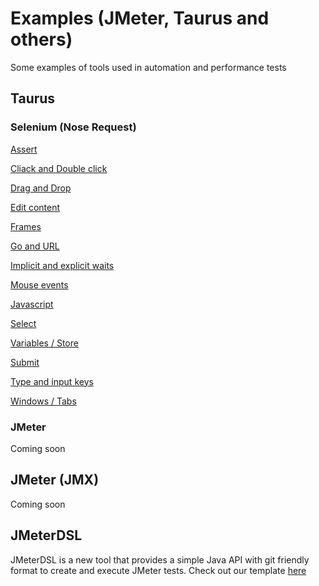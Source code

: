 # Examples (JMeter, Taurus and others)

Some examples of tools used in automation and performance tests

## Taurus

### Selenium (Nose Request)

[Assert](https://github.com/abstracta/examples/tree/master/taurus/selenium/assert)

[Cliack and Double click](https://github.com/abstracta/examples/tree/master/taurus/selenium/click-and-double-click)

[Drag and Drop](https://github.com/abstracta/examples/tree/master/taurus/selenium/drag-and-drop)

[Edit content](https://github.com/abstracta/examples/tree/master/taurus/selenium/edit-content)

[Frames](https://github.com/abstracta/examples/tree/master/taurus/selenium/frames)

[Go and URL](https://github.com/abstracta/examples/tree/master/taurus/selenium/go-and-url)

[Implicit and explicit waits](https://github.com/abstracta/examples/tree/master/taurus/selenium/implicit-and-explicit-waits)

[Mouse events](https://github.com/abstracta/examples/tree/master/taurus/selenium/mouse)

[Javascript](https://github.com/abstracta/examples/tree/master/taurus/selenium/script)

[Select](https://github.com/abstracta/examples/tree/master/taurus/selenium/select)

[Variables / Store](https://github.com/abstracta/examples/tree/master/taurus/selenium/store)

[Submit](https://github.com/abstracta/examples/tree/master/taurus/selenium/submit)

[Type and input keys](https://github.com/abstracta/examples/tree/master/taurus/selenium/type-and-keys)

[Windows / Tabs](https://github.com/abstracta/examples/tree/master/taurus/selenium/windows)

### JMeter

Coming soon

## JMeter (JMX)

Coming soon

## JMeterDSL

JMeterDSL is a new tool that provides a simple Java API with git friendly format to create and execute JMeter tests.
Check out our template [here](https://github.com/abstracta/examples/tree/master/JMeterDSL)